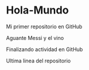 # Hola-Mundo

Mi primer repositorio en GitHub

Aguante Messi y el vino

Finalizando actividad en GitHub

Ultima linea del repositorio
